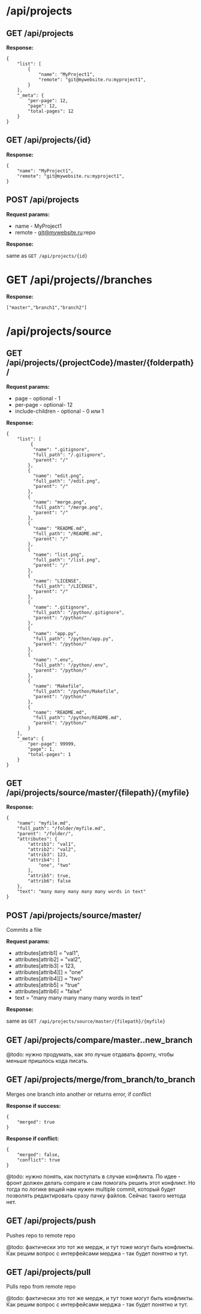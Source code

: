 # /api/projects

## GET /api/projects

**Response:**

```
{
    "list": [
        {
            "name": "MyProject1",
            "remote": "git@mywebsite.ru:myproject1",
        }
    ],
    "_meta": {
        "per-page": 12,
        "page": 12,
        "total-pages": 12
    }
}
```

## GET /api/projects/{id}

**Response:**

```
{
    "name": "MyProject1",
    "remote": "git@mywebsite.ru:myproject1",
}
```

## POST /api/projects

**Request params:**

- name - MyProject1
- remote - git@mywebsite.ru:repo

**Response:**

same as `GET /api/projects/{id}`

# GET /api/projects/<projectCode>/branches

**Response:**

```
["master","branch1","branch2"]
```

# /api/projects/source

## GET /api/projects/{projectCode}/master/{folderpath}/

**Request params:**

- page - optional - 1
- per-page - optional- 12
- include-children - optional - 0 или 1

**Response:**

```
{
    "list": [
         {
          "name": ".gitignore",
          "full_path": "/.gitignore",
          "parent": "/"
        },
        {
          "name": "edit.png",
          "full_path": "/edit.png",
          "parent": "/"
        },
        {
          "name": "merge.png",
          "full_path": "/merge.png",
          "parent": "/"
        },
        {
          "name": "README.md",
          "full_path": "/README.md",
          "parent": "/"
        },
        {
          "name": "list.png",
          "full_path": "/list.png",
          "parent": "/"
        },
        {
          "name": "LICENSE",
          "full_path": "/LICENSE",
          "parent": "/"
        },
        {
          "name": ".gitignore",
          "full_path": "/python/.gitignore",
          "parent": "/python/"
        },
        {
          "name": "app.py",
          "full_path": "/python/app.py",
          "parent": "/python/"
        },
        {
          "name": ".env",
          "full_path": "/python/.env",
          "parent": "/python/"
        },
        {
          "name": "Makefile",
          "full_path": "/python/Makefile",
          "parent": "/python/"
        },
        {
          "name": "README.md",
          "full_path": "/python/README.md",
          "parent": "/python/"
        }
    ],
    "_meta": {
        "per-page": 99999,
        "page": 1,
        "total-pages": 1
    }
}
```

## GET /api/projects/source/master/{filepath}/{myfile}


**Response:**

```
{
    "name": "myfile.md",
    "full_path": "/folder/myfile.md",
    "parent": "/folder/",
    "attributes": {
        "attrib1": "val1",
        "attrib2": "val2",
        "attrib3": 123,
        "attrib4": [
            "one", "two"
        ],
        "attrib5": true,
        "attrib6": false
    },
    "text": "many many many many many words in text"
}
```


## POST /api/projects/source/master/<filepath>

Commits a file

**Request params:**

- attributes[attrib1] = "val1",
- attributes[attrib2] = "val2",
- attributes[attrib3] = 123,
- attributes[attrib4][] = "one"
- attributes[attrib4][] = "two"
- attributes[attrib5] = "true"
- attributes[attrib6] = "false"
- text = "many many many many many words in text"

**Response:**

same as `GET /api/projects/source/master/{filepath}/{myfile}`

## GET /api/projects/compare/master..new_branch

@todo: нужно продумать, как это лучше отдавать фронту, чтобы меньше пришлось кода писать.

## GET /api/projects/merge/from_branch/to_branch

Merges one branch into another or returns error, if conflict

**Response if success:**

```
{
    "merged": true
}
```

**Response if conflict:**

```
{
    "merged": false,
    "conflict": true
}
```

@todo: нужно понять, как поступать в случае конфликта. По идее - фронт должен делать compare и сам помогать решить этот конфликт. Но тогда по логике вещей нам нужен multiple commit, который будет позволять редактировать сразу пачку файлов. Сейчас такого метода нет.


## GET /api/projects/push

Pushes repo to remote repo

@todo: фактически это тот же мердж, и тут тоже могут быть конфликты. Как решим вопрос с интерфейсами мерджа - так будет понятно и тут.

## GET /api/projects/pull

Pulls repo from remote repo

@todo: фактически это тот же мердж, и тут тоже могут быть конфликты. Как решим вопрос с интерфейсами мерджа - так будет понятно и тут.



